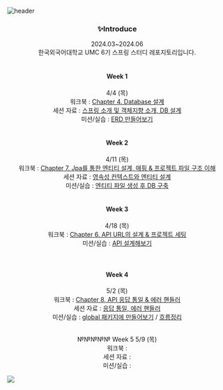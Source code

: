 ![header](https://capsule-render.vercel.app/api?type=waving&color=9BEC26&height=300&section=header&text=UMC%206TH%20HUFS%20SPRING%20REPOSITORY🍀&fontSize=40)

<div align=center>
<h3>✨Introduce</h3>
2024.03~2024.06
<br>
한국외국어대학교 UMC 6기 스프링 스터디 레포지토리입니다.
<br>
<br>
  
#### Week 1 
4/4 (목) <br> 
워크북 : [Chapter 4. Database 설계]() <br>
세션 자료 : [스프링 소개 및 객체지향 소개, DB 설계](https://jorippppong.notion.site/Week-1-DB-0ad49aaf4fed4abda6701603db3c2224?pvs=4)  <br>
미션/실습 : [ERD 만들어보기](https://github.com/Vida0822/6th-UMC-HUFS-spring/wiki/Week-1.-ERD-%EC%84%A4%EA%B3%84) <br>
<br>

#### Week 2 
4/11 (목) <br>
워크북 : [Chapter 7. Jpa를 통한 엔티티 설계, 매핑 & 프로젝트 파일 구조 이해]() <br> 
세션 자료 : [영속성 컨텍스트와 엔티티 설계](https://jorippppong.notion.site/Week-2-0654f7e65e884af9b7f60243c9e4a8d8) <br>
미션/실습 :  [엔티티 파일 생성 후 DB 구축](https://github.com/Vida0822/6th-UMC-HUFS-spring/tree/4cbd3535f8a181d2219de9afc0fc7b8e7237099f/Week2/src/main/java/umc/umc_6th/domain) <br>
<br> 


#### Week 3
4/18 (목) <br>
워크북 : [Chapter 6. API URL의 설계 & 프로젝트 세팅]() <br> 
미션/실습 : [API 설계해보기](https://github.com/Vida0822/6th-UMC-HUFS-spring/wiki/WEEK-3.-%EC%8B%A4%EC%8A%B5-%EA%B3%BC%EC%A0%9C-%E2%80%90-API-%EC%84%A4%EA%B3%84) <br>
<br>
<br> 

#### Week 4 
5/2 (목) <br> 
워크북 : [Chapter 8, API 응답 통일 & 에러 핸들러]() <br> 
세션 자료 : [응답 통일, 에러 핸들러](https://jorippppong.notion.site/Week-4-28565ae6c5024b08ac792720a54a7b9a#34d156ae6be440bca5fa68efa5901d9a) <br> 
미션/실습 : [global 패키지에 만들어보기](https://github.com/Vida0822/6th-UMC-HUFS-spring/tree/04bcdddd0ba9f60eee467835c932b1ab88348f0d/umc_6th/src/main/java/umc/umc_6th/global) / 
        [흐름정리](https://github.com/Vida0822/6th-UMC-HUFS-spring/wiki/WEEK-4.-%EC%9D%91%EB%8B%B5-%ED%86%B5%EC%9D%BC-&-%EC%97%90%EB%9F%AC-%ED%95%B8%EB%93%A4%EB%9F%AC) <br>
<br>

№№№№№ Week 5
5/9 (목) <br> 
워크북 : <br> 
세션 자료 : <br> 
미션/실습 :  <br>
</div>
<img src="https://capsule-render.vercel.app/api?type=waving&color=9BEC26&height=300&section=footer" />


